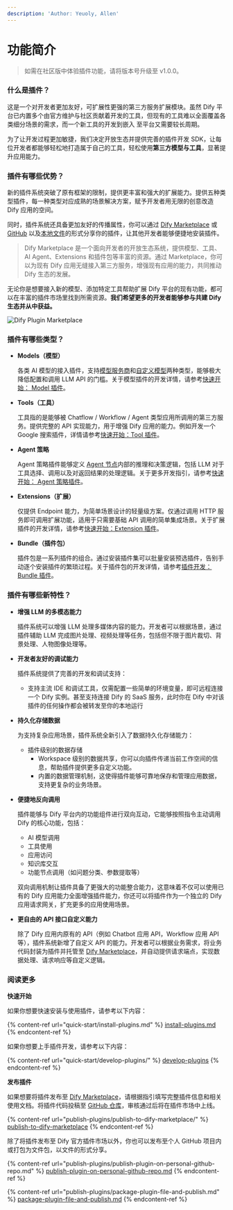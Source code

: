 ```yaml
---
description: 'Author: Yeuoly, Allen'
---
```


# 功能简介

> 如需在社区版中体验插件功能，请将版本号升级至 v1.0.0。

### 什么是插件？

这是一个对开发者更加友好，可扩展性更强的第三方服务扩展模块。虽然 Dify 平台已内置多个由官方维护与社区贡献着开发的工具，但现有的工具难以全面覆盖各类细分场景的需求，而一个新工具的开发到嵌入 至平台又需要较长周期。

为了让开发过程更加敏捷，我们决定开放生态并提供完善的插件开发 SDK，让每位开发者都能够轻松地打造属于自己的工具，轻松使用**第三方模型与工具**，显著提升应用能力。

### 插件有哪些优势？

新的插件系统突破了原有框架的限制，提供更丰富和强大的扩展能力。提供五种类型插件，每一种类型对应成熟的场景解决方案，赋予开发者用无限的创意改造 Dify 应用的空间。

同时，插件系统还具备更加友好的传播属性，你可以通过 [Dify Marketplace](https://marketplace.dify.ai/) 或 [GitHub](publish-plugins/publish-plugin-on-personal-github-repo.md) 以及[本地文件](publish-plugins/package-and-publish-plugin-file.md)的形式分享你的插件，让其他开发者能够便捷地安装插件。

> Dify Marketplace 是一个面向开发者的开放生态系统，提供模型、工具、AI Agent、Extensions 和插件包等丰富的资源。通过 Marketplace，你可以为现有 Dify 应用无缝接入第三方服务，增强现有应用的能力，共同推动 Dify 生态的发展。

无论你是想要接入新的模型、添加特定工具帮助扩展 Dify 平台的现有功能，都可以在丰富的插件市场里找到所需资源。**我们希望更多的开发者能够参与共建 Dify 生态并从中获益。**

![Dify Plugin Marketplace](https://assets-docs.dify.ai/2025/01/83f9566063db7ae4886f6a139f3f81ff.png)

### 插件有哪些类型？

*   **Models（模型）**

    各类 AI 模型的接入插件，支持[模型服务商](quick-start/develop-plugins/model-plugin/integrate-the-predefined-model.md)和[自定义模型](quick-start/develop-plugins/model-plugin/customizable-model.md)两种类型，能够极大降低配置和调用 LLM API 的门槛。关于模型插件的开发详情，请参考[快速开始： Model 插件](quick-start/develop-plugins/model-plugin/)。
*   **Tools（工具）**

    工具指的是能够被 Chatflow / Workflow / Agent 类型应用所调用的第三方服务。提供完整的 API 实现能力，用于增强 Dify 应用的能力。例如开发一个 Google 搜索插件，详情请参考[快速开始：Tool 插件](quick-start/develop-plugins/tool-type-plugin.md)。
*   **Agent 策略**

    Agent 策略插件能够定义 [Agent 节点](../guides/workflow/node/agent.md)内部的推理和决策逻辑，包括 LLM 对于工具选择、调用以及对返回结果的处理逻辑。关于更多开发指引，请参考[快速开始： Agent 策略插件](quick-start/develop-plugins/agent-strategy-plugin.md)。
*   **Extensions（扩展）**

    仅提供 Endpoint 能力，为简单场景设计的轻量级方案。仅通过调用 HTTP 服务即可调用扩展功能，适用于只需要基础 API 调用的简单集成场景。关于扩展插件的开发详情，请参考[快速开始：Extension 插件](quick-start/develop-plugins/extension-plugin.md)。
*   **Bundle（插件包）**

    插件包是一系列插件的组合。通过安装插件集可以批量安装预选插件，告别手动逐个安装插件的繁琐过程。关于插件包的开发详情，请参考[插件开发：Bundle 插件](quick-start/develop-plugins/bundle.md)。

### 插件有哪些新特性？

*   **增强 LLM 的多模态能力**

    插件系统可以增强 LLM 处理多媒体内容的能力。开发者可以根据场景，通过插件辅助 LLM 完成图片处理、视频处理等任务，包括但不限于图片裁切、背景处理、人物图像处理等。
*   **开发者友好的调试能力**

    插件系统提供了完善的开发和调试支持：

    * 支持主流 IDE 和调试工具，仅需配置一些简单的环境变量，即可远程连接一个 Dify 实例。甚至支持连接 Dify 的 SaaS 服务，此时你在 Dify 中对该插件的任何操作都会被转发至你的本地运行
*   **持久化存储数据**

    为支持复杂应用场景，插件系统全新引入了数据持久化存储能力：

    * 插件级别的数据存储
      * Workspace 级别的数据共享，你可以向插件传递当前工作空间的信息，帮助插件提供更多自定义功能。
      * 内置的数据管理机制，这使得插件能够可靠地保存和管理应用数据，支持更复杂的业务场景。
*   **便捷地反向调用**

    插件能够与 Dify 平台内的功能组件进行双向互动，它能够按照指令主动调用 Dify 的核心功能，包括：

    * AI 模型调用
    * 工具使用
    * 应用访问
    * 知识库交互
    * 功能节点调用（如问题分类、参数提取等）

    双向调用机制让插件具备了更强大的功能整合能力，这意味着不仅可以使用已有的 Dify 应用能力全面增强插件能力，你还可以将插件作为一个独立的 Dify 应用请求网关，扩充更多的应用使用场景。
*   **更自由的 API 接口自定义能力**

    除了 Dify 应用内原有的 API（例如 Chatbot 应用 API，Workflow 应用 API 等），插件系统新增了自定义 API 的能力。开发者可以根据业务需求，将业务代码封装为插件并托管至 [Dify Marketplace](https://marketplace.dify.ai/)，并自动提供请求端点，实现数据处理、请求响应等自定义逻辑。

### 阅读更多

**快速开始**

如果你想要快速安装与使用插件，请参考以下内容：

{% content-ref url="quick-start/install-plugins.md" %}
[install-plugins.md](quick-start/install-plugins.md)
{% endcontent-ref %}

如果你想要上手插件开发，请参考以下内容：

{% content-ref url="quick-start/develop-plugins/" %}
[develop-plugins](quick-start/develop-plugins/)
{% endcontent-ref %}

**发布插件**

如果想要将插件发布至 [Dify Marketplace](https://marketplace.dify.ai/)，请根据指引填写完整插件信息和相关使用文档。将插件代码投稿至 [GitHub 仓库](https://github.com/langgenius/dify-plugins)，审核通过后将在插件市场中上线。

{% content-ref url="publish-plugins/publish-to-dify-marketplace/" %}
[publish-to-dify-marketplace](publish-plugins/publish-to-dify-marketplace/)
{% endcontent-ref %}

除了将插件发布至 Dify 官方插件市场以外，你也可以发布至个人 GitHub 项目内或打包为文件包，以文件的形式分享。

{% content-ref url="publish-plugins/publish-plugin-on-personal-github-repo.md" %}
[publish-plugin-on-personal-github-repo.md](publish-plugins/publish-plugin-on-personal-github-repo.md)
{% endcontent-ref %}

{% content-ref url="publish-plugins/package-plugin-file-and-publish.md" %}
[package-plugin-file-and-publish.md](publish-plugins/package-plugin-file-and-publish.md)
{% endcontent-ref %}
